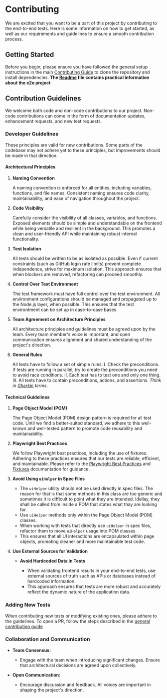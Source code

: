 # Contributing

We are excited that you want to be a part of this project by contributing to the end-to-end tests. Here is some information on how to get started, as well as our requirements and guidelines to ensure a smooth contribution process.

## Getting Started

Before you begin, please ensure you have followed the general setup instructions in the main [Contributing Guide](../../CONTRIBUTING.md) to clone the repository and install dependencies.
**The [Readme](README.md) file contains practical information about the e2e project**

## Contribution Guidelines

We welcome both code and non-code contributions to our project. Non-code contributions can come in the form of documentation updates, enhancement requests, and new test requests.

### Developer Guidelines

These principles are valid for new contributions. Some parts of the codebase may not adhere yet to these principles, but improvements should be made in that direction.

#### Architectural Principles

1. **Naming Convention**

   A naming convention is enforced for all entities, including variables, functions, and file names. Consistent naming ensures code clarity, maintainability, and ease of navigation throughout the project.

2. **Code Visibility**

   Carefully consider the visibility of all classes, variables, and functions. Exposed elements should be simple and understandable on the frontend while being versatile and resilient in the background. This promotes a clean and user-friendly API while maintaining robust internal functionality.

3. **Test Isolation**

   All tests should be written to be as isolated as possible. Even if current constraints (such as GitHub login rate limits) prevent complete independence, strive for maximum isolation. This approach ensures that when blockers are removed, refactoring can proceed smoothly.

4. **Control Over Test Environment**

   The test framework must have full control over the test environment. All environment configurations should be managed and propagated up to the Node.js layer, when possible. This ensures that the test environtment can be set up in case-to-case bases.

5. **Team Agreement on Architecture Principles**

   All architecture principles and guidelines must be agreed upon by the team. Every team member's voice is important, and open communication ensures alignment and shared understanding of the project's direction.

6. **General Rules**

   All tests have to follow a set of simple rules:
   I. Check the preconditions. If tests are running in parallel, try to create the preconditions you need to avoid race conditions.
   II. Each test has to test one and only one thing.
   III. All tests have to contain preconditions, actions, and assertions. _Think in [Gherkin](https://cucumber.io/docs/guides/overview/) terms_.

#### Technical Guidelines

1. **Page Object Model (POM)**

   The Page Object Model (POM) design pattern is required for all test code. Until we find a better-suited standard, we adhere to this well-known and well-tested pattern to promote code reusability and maintainability.

2. **Playwright Best Practices**

   We follow Playwright best practices, including the use of fixtures. Adhering to these practices ensures that our tests are reliable, efficient, and maintainable. Please refer to the [Playwright Best Practices](https://playwright.dev/docs/best-practices) and [Fixtures](https://playwright.dev/docs/test-fixtures) documentation for guidance.

3. **Avoid Using `uiHelper` in Spec Files**

   - The `uiHelper` utility should not be used directly in spec files. The reason for that is that some methods in this class are too generic and sometimes it is difficult to point what they are intended. Idellay, they shall be called from inside a POM that states what thay are looking for.
   - Use `uiHelper` methods only within the Page Object Model (POM) classes.
   - When working with tests that directly use `uiHelper` in spec files, refactor them to move `uiHelper` usage into POM classes.
   - This ensures that all UI interactions are encapsulated within page objects, promoting cleaner and more maintainable test code.

4. **Use External Sources for Validation**

   - **Avoid Hardcoded Data in Tests**

     - When validating frontend results in your end-to-end tests, use external sources of truth such as APIs or databases instead of hardcoded information.
     - This approach ensures that tests are more robust and accurately reflect the dynamic nature of the application data.

### Adding New Tests

When contributing new tests or modifying existing ones, please adhere to the guidelines.
To open a PR, follow the steps described in the [general contribution guide](../../CONTRIBUTING.md)

### Collaboration and Communication

- **Team Consensus:**

  - Engage with the team when introducing significant changes. Ensure that architectural decisions are agreed upon collectively.

- **Open Communication:**

  - Encourage discussion and feedback. All voices are important in shaping the project's direction.
